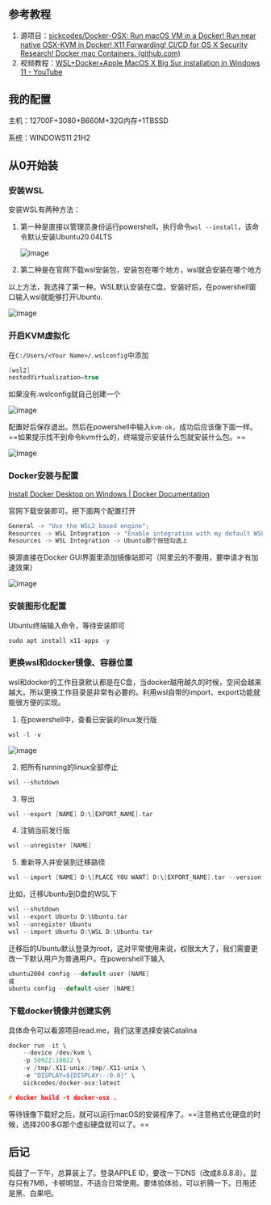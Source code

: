## 参考教程

1. 源项目：[sickcodes/Docker-OSX: Run macOS VM in a Docker! Run near native OSX-KVM in Docker! X11 Forwarding! CI/CD for OS X Security Research! Docker mac Containers. (github.com)](https://github.com/sickcodes/Docker-OSX#initial-setup)
2. 视频教程：[WSL+Docker+Apple MacOS X Big Sur installation in Windows 11 - YouTube](https://www.youtube.com/watch?v=BxBw16OCQME)

## 我的配置

主机：12700F+3080+B660M+32G内存+1TBSSD

系统：WINDOWS11 21H2

## 从0开始装

### 安装WSL

安装WSL有两种方法：

1. 第一种是直接以管理员身份运行powershell，执行命令`wsl --install`，该命令默认安装Ubuntu20.04LTS

    ![image](assets/image-20220908092655-y0b3zea.png "右键windows徽标")
2. 第二种是在官网下载wsl安装包，安装包在哪个地方，wsl就会安装在哪个地方

以上方法，我选择了第一种。WSL默认安装在C盘。安装好后，在powershell窗口输入wsl就能够打开Ubuntu.

![image](assets/image-20220908093249-9pw8zms.png "ubuntu")

### 开启KVM虚拟化

在`C:/Users/<Your Name>/.wslconfig`中添加

```C++
[wsl2]
nestedVirtualization=true
```

如果没有.wslconfig就自己创建一个

![image](assets/image-20220908093918-nnt9fr6.png ".wslconfig内容")

配置好后保存退出。然后在powershell中输入`kvm-ok`，成功后应该像下面一样。==如果提示找不到命令kvm什么的，终端提示安装什么包就安装什么包。==

![image](assets/image-20220908094227-uv68q84.png)

### Docker安装与配置

[Install Docker Desktop on Windows | Docker Documentation](https://docs.docker.com/desktop/install/windows-install/)

官网下载安装即可。把下面两个配置打开

```C++
General -> "Use the WSL2 based engine";
Resources -> WSL Integration -> "Enable integration with my default WSL distro",
Resources -> WSL Integration -> Ubuntu那个按钮勾选上
```

换源直接在Docker GUI界面里添加镜像站即可（阿里云的不要用，要申请才有加速效果）

![image](assets/image-20220908094703-u3yd260.png)

### 安装图形化配置

Ubuntu终端输入命令，等待安装即可

```C++
sudo apt install x11-apps -y
```

### 更换wsl和docker镜像、容器位置

wsl和docker的工作目录默认都是在C盘，当docker越用越久的时候，空间会越来越大。所以更换工作目录是非常有必要的。利用wsl自带的import、export功能就能很方便的实现。

1. 在powershell中，查看已安装的linux发行版

```C
wsl -l -v 
```

![image](assets/image-20220908095248-04akvu8.png)

2. 把所有running的linux全部停止

```C
wsl --shutdown
```

3. 导出

```C
wsl --export [NAME] D:\[EXPORT_NAME].tar
```

4. 注销当前发行版

```C
wsl --unregister [NAME]
```

5. 重新导入并安装到迁移路径

```C
wsl --import [NAME] D:\[PLACE YOU WANT] D:\[EXPORT_NAME].tar --version 2
```

比如，迁移Ubuntu到D盘的WSL下

```C
wsl --shutdown
wsl --export Ubuntu D:\Ubuntu.tar
wsl --unregister Ubuntu
wsl --import Ubuntu D:\WSL D:\Ubuntu.tar
```

迁移后的Ubuntu默认登录为root，这对平常使用来说，权限太大了，我们需要更改一下默认用户为普通用户。在powershell下输入

```C
ubuntu2004 config --default-user [NAME]
或
ubuntu config --default-user [NAME]
```

### 下载docker镜像并创建实例

具体命令可以看源项目read.me，我们这里选择安装Catalina

```C
docker run -it \
    --device /dev/kvm \
    -p 50922:10022 \
    -v /tmp/.X11-unix:/tmp/.X11-unix \
    -e "DISPLAY=${DISPLAY:-:0.0}" \
    sickcodes/docker-osx:latest

# docker build -t docker-osx .
```

等待镜像下载好之后，就可以运行macOS的安装程序了。==注意格式化硬盘的时候，选择200多G那个虚拟硬盘就可以了。==

## 后记

捣鼓了一下午，总算装上了。登录APPLE ID，要改一下DNS（改成8.8.8.8）。显存只有7MB，卡顿明显，不适合日常使用。要体验体验，可以折腾一下。日用还是黑、白果吧。
